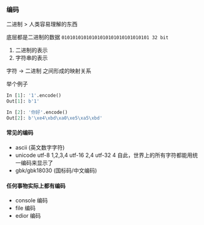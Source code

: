 ### 编码

二进制 > 人类容易理解的东西

底层都是二进制的数据
`01010101010101010101010101010101 32 bit`



1. 二进制的表示
2. 字符串的表示


字符 -> 二进制 之间形成的映射关系


举个例子

```python
In [1]: '1'.encode()
Out[1]: b'1'

In [2]: '你好'.encode()
Out[2]: b'\xe4\xbd\xa0\xe5\xa5\xbd'
```

#### 常见的编码

* ascii (英文数字字符)
* unicode
    utf-8 1,2,3,4
    utf-16 2,4
    utf-32 4
    自此，世界上的所有字符都能用统一编码来显示了
* gbk/gbk18030 (国标码/中文编码)

#### 任何事物实际上都有编码

* console 编码
* file 编码
* edior 编码


